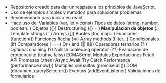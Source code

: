 - Repositorio creado para dar un respaso a los principios de JavaScript.
- Uso de ejemplos simples y metodos para solucionar problemas
- Recomendado para iniciar en react
- Hace uso de: 
    Variables (var, let y const)
    Tipos de datos (string, number, boolean..)
    Objetos ({})
    Destructuring ({} = **)
    Manipulación de objetos (**.)
    Template strings (``)
    Arrays ([])
    Bucles (for, map...)
    Funciones (function())
    Funciones flecha (=>)
    Array methods (filter...)
    Condicionales (if)
    Comparadores (===)
    Or / and (|| &&)
    Operadores ternarios (?:)
    Optional chaining (?)
    Nullish coalecing operator (??)
    Evaluación de crotocircuito (truthy, falsy)
    ECMAScript Modules
    Exportaciones
    Fetch
    API
    Promesas (.then)
    Async Await
    Try Catch
    Performance (performance.now())
    Multiples consultas (promise.all())
    DOM (document.querySelector())
    Eventos (addEventListener)
    Validaciones de formularios